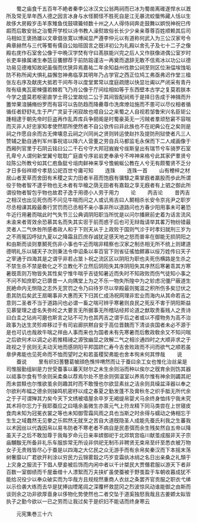 <!-- { "loadSidebar": true } -->
　　蜀之庙食千五百年不絶者秦李公冰汉文公翁两祠而已冰为蜀凿离碓遂悍水以漑所及常无旱年西人德之因言冰身与水怪鬭怪不胜死自是江无暴流蛟蜃怖藏人恬以生故侈大房殿岁击羊豕雉鱼伐鼓啸籥倾数十州之人人得侍祠奔走鼓舞以娯悦神祝已传嘏而后敢安翁之治蜀开学校以诗书教人澡熨故俗长长少少亲亲尊尊百姓顺赖其后司马相如王褒扬雄以文章倡张寛以博闻显严遵李仲元以有道称何武入为三公汉家号令典章赫然与三代等蜀有儒自公始班固言之旣详初公为礼殿以舍孔子及七十二子之像殿右庑作石室舍公像于中晩汉学焚有守曰髙朕能兴完之后人又作朕像进偶公室岁时长吏率掾属诸生奉笾豆饔醪荐于前防跽谨洁一再奠而退辞无敢不信焉冰以功公以德功易见德难知故祀虽偕而优狭异焉嘉祐二年余知益州徃款公祠至则区位湫偪埃蚀垢防不称所闻大惧礼益懈忽神弗临享其明年乃占学官之西正位鸠工弗亟弗迟作堂三楹张左右序及献庑大抵若干间布寻以度堂累常以度庭疏牕以快显壮阖以严闭采有青丹陛有级夷瓦密楝彊若棘若飞乃肖公像于厅间绘相如等于东西壁本古学之复莫若朕本今学之盛莫若枢密直学士蒋公堂故绘二公于其间皆配祠焉于是择日告成于神揖而升簠斚果湆脯脩纷罗而有容可以告防趋而降罍尊巾洗席燎竝施而不慁可以尽仪相者循循任者舒舒礼生于严广灵妥于闲寂故也噫自公之来蜀之人自视若邹鲁宋兴名臣钜公踵相逮于朝先帝时巨盗再作乱弄库兵争劒阁是时蜀豪英无一污贼者羣顽愁窘不容喘而灭非人好忠家知孝使然耶所使然者不自公欤传曰非此族也不在祀典公在之矣则是祠之作愿自余而古无俾壊息云祠之兴同尚之贤则转运使赵抃及提防刑狱使者凡三人赞辅之勤自通判军州事祝谘以降六人营董之劳自兵马都监毛永保而下二人咸画像于西厢列官里于石阴云铭曰公二千石兮守大邦冠峩峩兮绂斯皇出有瑞节兮车骑罗石室孔卑兮人谓何新堂翼兮耽耽广庭直兮序岩岩吏奉承兮不哗神来格兮此其家俨羣贤兮竝陈公所教兮如其仁庖鱼脡兮俎肉鲜神来享兮憺蜿蜒公教在人兮无有颇蜀贤不乏分才日多俗祥顺兮孝慈公祀百世兮庸可知
　　连珠
　　连珠一首
　　山有楩梓之材居山者茇草而舍田有禾稷之实力田者半菽而饱廐有骥騄之乘掌廐者羸股而歩此所谓役于物者智不逮乎物也无木者有华榱之荫无田者有嘉縠之享无廐者有上驷之御此所谓役物者智包乎物也故君子逸于用德小人劳于用力
　　论
　　丙吉论
　　昔丙吉之相汉也出见死伤而不问见牛喘而问之人或讥焉吉曰人鬭相杀长安令京兆尹之职岁尽丞相课其殿最奏行赏罚而已丞相不亲小事非所以道路问也方春少阳用事未可暑恐牛近行用暑而喘此时气失节三公典调阴阳职当所忧是以问尔播厥前史着为话言流风未渝来者胥效余恐慕其名而失其实诳于前而惑于后也可无辩哉请举其畧万物纷错最灵者人二气休咎所感者政人和于下则天从于上政败于国则气沴于时孝妇就刑三岁为之不雨冤囚呼狱九夏以之降霜且匹庶存诚犹足感天地之怒而普率在御能无损阴阳之和由斯而谈则羣鬭死伤非小事也牛近而喘非精察也汉家之制丞相无所不统上则建道德明礼乐以辅天子次则秉法令申诏条以率百官下则省征徭恤鳏寡以绥万姓传曰天子之宰通于四海其是之谓乎非若占筮卜祝之流区区以阴阳为职也夫死伤横路是生杀之不禁生杀不禁是敎化之不立教化不立然后阴阳失其序阴阳失其序然后寒暑乖其方寒暑旣乖则万物皆失其性矣宁惟牛喘乎吉徒知暑近而失时不知政败而伤气徒知小事之不问不知庶职之已隳昔一人向隅堂上为之不乐一物失所隍中为之轸虑况僵尸蔽道生民絶命内无恻隐之志外无赏罚之令乃曰待岁尽以举殿最则冤滥之积所伤多矣愆伏之患其防后矣武王扇暍事非大惠而天下归其仁成汤祝网理非宏业而海内从其命若吉之意则二圣者不当于道路问也必谓一畜之喘可辨乎寒暑则良民之死反不害于阴阳斯益见慕燮理之虚名失弥纶之大要言无所据事无所稽玷经邦论道之猷取贵畜贱人之责诗曰白圭之玷尚可磨也斯言之玷不可为也其丙吉之谓乎后之者或以不撄物务为高不治政事为达生灵殄瘁移过于有司岩廊拱黙自安于高位晋魏而下清谈丧国者未必不源于是也可讥也哉故牛喘之祥由人事而来也为国者未有先寒暑而后敷政敎余又不知问喘之后欲何术以调之必若推精祲之源攷幽显之效解二气之相沴通四时之大顺非求之于政视之于民则无夫动天地而感阴阳平邦国跻仁寿今吉舍败政而不问而欲气之顺若虽臯伊弗能也见死命而不恤而望时之和若虽稷契弗能也舍本徇末何其悖哉
　　说
　　蚕说
　　里有织妇蓍簪葛帔顔色憔悴喟然而让于蚕曰余工女也惟化治丝枲是司惟服勤组紃是力世受蚕事以蕃天财尔之未生余则浴而种以俟尔之旣育余则饬其器以祗事尔食有节余则采柔桑以荐焉尔处不思余则弭温室以养焉尔惟有神余则蠲其祀而未尝黩也尔惟欲茧余则趣其时而不敢慢也尔欲显素丝之洁余则具缲盆泽器以奉之尔欲利布幅之德余则操鸣机密杼以成之春夏之勤发蓬不及膏秋冬之织手胝无所代余之于子可谓殚其力矣今天下文绣被墙屋余卒岁无褐缇帛婴犬马余终身恤纬宁我未究其术将尔忘力于我耶蚕应之曰嘻余虽微生亦禀元气上符龙精下同马类尝在上世寝皮食肉未知为冠冕衣裳之等也未知御雪霜风雨之具也当斯之时余得与蠕动之俦相忘于生生之域蠢然无见豢之乐熙然无就烹之苦自大道旣隐圣人成能先蚕氏利我之生蕃我以术因丝以代毳因帛以易韦防者不寒老者不病自是民患弭而余生残矣然自五帝以降虽天子之后不敢加尊于我每岁命元日亲率嫔御祀于北郊筑宫临川献茧成服非天子宗庙黼黻无所备非礼乐车服旂常无所设非供祀无制币非聘贤无束帛至纤至悉衣被万物女子无贵贱皆尽心于蚕是以四海之大亿民之众无游手而有余帛矣秦汉而下本摇末荡树奢靡以广君欲开利涂以穷民力云锦雾縠之巧岁变霜纨冰绡之名日出亲桑之礼頽于上灾身之服流于下倡人孽妾被后饰而内闲中者以千计桀民大贾僭君服以游天下者非百数一室御绩而千屋垂缯十人漂絮而万夫挟纩虽使蚕被于野茧盈于车朝收暮成犹不能给况役少以奉众破实而为华哉方且规规然重商人衣丝之条罢齐官贡服之职衣弋绨以示俭袭大练而去华是犹捧凷堙尾闾之深覆杯救昆冈之烈波惊风动谁能御之由斯而谈则余之功非欲厚啬身以侈物化势使然也二者交坠于道奚独怒我哉且古姜嫄太姒皆执子之勤今欲以一已之劳而让我过矣于是织妇不能诘而终身寒云







　　元宪集巻三十六
